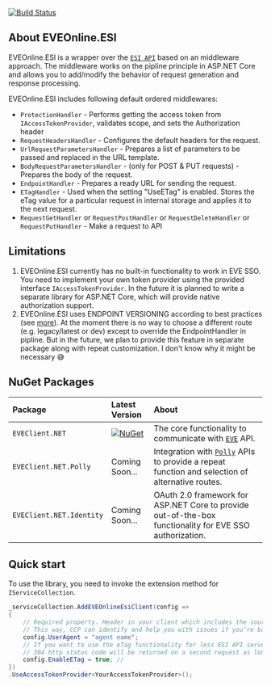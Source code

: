 [![Build Status](https://github.com/daazarov/EVEClient.NET/actions/workflows/ci.yml/badge.svg?branch=main&event=push)](https://github.com/daazarov/EVEClient.NET/actions/workflows/ci.yml)

## About EVEOnline.ESI

EVEOnline.ESI is a wrapper over the [`ESI API`](https://esi.evetech.net/ui/) based on an middleware approach. The middleware works on the pipline principle in ASP.NET Core and allows you to add/modify the behavior of request generation and response processing.

EVEOnline.ESI includes following default ordered middlewares:

- `ProtectionHandler` - Performs getting the access token from `IAccessTokenProvider`, validates scope, and sets the Authorization header
- `RequestHeadersHandler` - Configures the default headers for the request.
- `UrlRequestParametersHandler` - Prepares a list of parameters to be passed and replaced in the URL template.
- `BodyRequestParametersHandler` - (only for POST & PUT requests) - Prepares the body of the request.
- `EndpointHandler` - Prepares a ready URL for sending the request.
- `ETagHandler` - Used when the setting "UseETag" is enabled. Stores the eTag value for a particular request in internal storage and applies it to the next request.
- `RequestGetHandler` or `RequestPostHandler` or `RequestDeleteHandler` or `RequestPutHandler` - Make a request to API

## Limitations

1. EVEOnline.ESI currently has no built-in functionality to work in EVE SSO. You need to implement your own token provider using the provided interface `IAccessTokenProvider`.
In the future it is planned to write a separate library for ASP.NET Core, which will provide native authorization support.
2. EVEOnline.ESI uses ENDPOINT VERSIONING according to best practices (see [more](https://developers.eveonline.com/blog/article/esi-endpoint-versioning-important-info-and-best-practices)). At the moment there is no way to choose a different route (e.g. legacy/latest or dev) except to override the EndpointHandler in pipline. But in the future, we plan to provide this feature in separate package along with repeat customization. I don't know why it might be necessary :sweat_smile:

## NuGet Packages

| **Package** | **Latest Version** | **About** |
|:--|:--|:--|
| `EVEClient.NET` | [![NuGet](https://buildstats.info/nuget/EVEClient.NET)](https://buildstats.info/nuget/EVEClient.NET "Download EVEClient.NET from NuGet.org") | The core functionality to communicate with [`EVE`](https://esi.evetech.net/ui/) API. |
| `EVEClient.NET.Polly` | Coming Soon... | Integration with [`Polly`](https://www.nuget.org/packages/Polly/) APIs to provide a repeat function and selection of alternative routes. |
| `EVEClient.NET.Identity` | Coming Soon... | OAuth 2.0 framework for ASP.NET Core to provide out-of-the-box functionality for EVE SSO authorization. |

## Quick start

To use the library, you need to invoke the extension method for `IServiceCollection`.

<!-- snippet: quick-start -->
```cs
_serviceCollection.AddEVEOnlineEsiClient(config =>
{
    // Required property. Header in your client which includes the source of the request and contact information.
    // This way, CCP can identify and help you with issues if you’re banned.
    config.UserAgent = "agent name";
    // If you want to use the eTag functionality for less ESI API server load.
    // 304 http status code will be returned on a second request as long as the data on the server is cached and has not been changed 
    config.EnableETag = true; // 
})
.UseAccessTokenProvider<YourAccessTokenProvider>();
```
<!-- endSnippet -->

